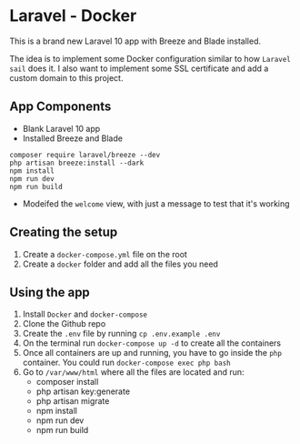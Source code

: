 # Laravel - Docker

This is a brand new Laravel 10 app with Breeze and Blade installed.

The idea is to implement some Docker configuration similar to how `Laravel sail` does it.
I also want to implement some SSL certificate and add a custom domain to this project.

## App Components

-   Blank Laravel 10 app
-   Installed Breeze and Blade

```
composer require laravel/breeze --dev
php artisan breeze:install --dark
npm install
npm run dev
npm run build
```

-   Modeifed the `welcome` view, with just a message to test that it's working

## Creating the setup

1. Create a `docker-compose.yml` file on the root
2. Create a `docker` folder and add all the files you need

## Using the app

1. Install `Docker` and `docker-compose`
2. Clone the Github repo
3. Create the `.env` file by running `cp .env.example .env`
4. On the terminal run `docker-compose up -d` to create all the containers
5. Once all containers are up and running, you have to go inside the `php` container. You could run `docker-compose exec php bash`
6. Go to `/var/www/html` where all the files are located and run:
    - composer install
    - php artisan key:generate
    - php artisan migrate
    - npm install
    - npm run dev
    - npm run build
